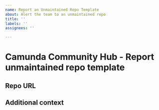 ```yaml
---
name: Report an Unmaintained Repo Template
about: Alert the team to an unmaintained repo
title: ''
labels: ''
assignees: ''

---
```


# Camunda Community Hub - Report unmaintained repo template

<!-- Extensions are considered unmaintained when the project’s owner is no longer updating the extension, or has not responded to open issues or pull requests within 30 days, or has notified a Camunda team member that they are no longer actively maintaining the extension. -->

## Repo URL
<!-- Add the repo's URL here. -->

## Additional context 
<!-- Add any additional information here, e.g. "I submitted a pull request and did not get a response, even after tagging the maintainer" -->
